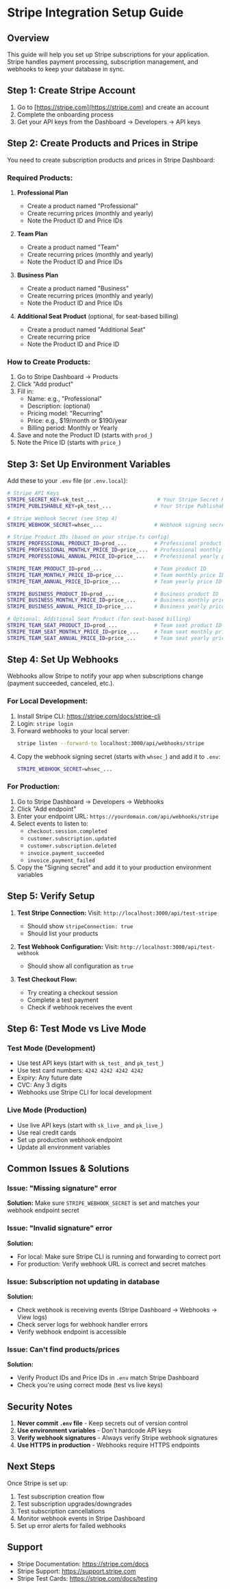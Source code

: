 # Stripe Integration Setup Guide

## Overview
This guide will help you set up Stripe subscriptions for your application. Stripe handles payment processing, subscription management, and webhooks to keep your database in sync.

## Step 1: Create Stripe Account

1. Go to [https://stripe.com](https://stripe.com) and create an account
2. Complete the onboarding process
3. Get your API keys from the Dashboard → Developers → API keys

## Step 2: Create Products and Prices in Stripe

You need to create subscription products and prices in Stripe Dashboard:

### Required Products:

1. **Professional Plan**
   - Create a product named "Professional"
   - Create recurring prices (monthly and yearly)
   - Note the Product ID and Price IDs

2. **Team Plan**
   - Create a product named "Team"
   - Create recurring prices (monthly and yearly)
   - Note the Product ID and Price IDs

3. **Business Plan**
   - Create a product named "Business"
   - Create recurring prices (monthly and yearly)
   - Note the Product ID and Price IDs

4. **Additional Seat Product** (optional, for seat-based billing)
   - Create a product named "Additional Seat"
   - Create recurring price
   - Note the Product ID and Price ID

### How to Create Products:

1. Go to Stripe Dashboard → Products
2. Click "Add product"
3. Fill in:
   - Name: e.g., "Professional"
   - Description: (optional)
   - Pricing model: "Recurring"
   - Price: e.g., $19/month or $190/year
   - Billing period: Monthly or Yearly
4. Save and note the Product ID (starts with `prod_`)
5. Note the Price ID (starts with `price_`)

## Step 3: Set Up Environment Variables

Add these to your `.env` file (or `.env.local`):

```bash
# Stripe API Keys
STRIPE_SECRET_KEY=sk_test_...                    # Your Stripe Secret Key (test mode)
STRIPE_PUBLISHABLE_KEY=pk_test_...              # Your Stripe Publishable Key (test mode)

# Stripe Webhook Secret (see Step 4)
STRIPE_WEBHOOK_SECRET=whsec_...                 # Webhook signing secret

# Stripe Product IDs (based on your stripe.ts config)
STRIPE_PROFESSIONAL_PRODUCT_ID=prod_...         # Professional product ID
STRIPE_PROFESSIONAL_MONTHLY_PRICE_ID=price_...  # Professional monthly price ID
STRIPE_PROFESSIONAL_ANNUAL_PRICE_ID=price_...   # Professional yearly price ID

STRIPE_TEAM_PRODUCT_ID=prod_...                 # Team product ID
STRIPE_TEAM_MONTHLY_PRICE_ID=price_...          # Team monthly price ID
STRIPE_TEAM_ANNUAL_PRICE_ID=price_...           # Team yearly price ID

STRIPE_BUSINESS_PRODUCT_ID=prod_...             # Business product ID
STRIPE_BUSINESS_MONTHLY_PRICE_ID=price_...      # Business monthly price ID
STRIPE_BUSINESS_ANNUAL_PRICE_ID=price_...       # Business yearly price ID

# Optional: Additional Seat Product (for seat-based billing)
STRIPE_TEAM_SEAT_PRODUCT_ID=prod_...            # Team seat product ID
STRIPE_TEAM_SEAT_MONTHLY_PRICE_ID=price_...     # Team seat monthly price ID
STRIPE_TEAM_SEAT_ANNUAL_PRICE_ID=price_...      # Team seat yearly price ID
```

## Step 4: Set Up Webhooks

Webhooks allow Stripe to notify your app when subscriptions change (payment succeeded, canceled, etc.).

### For Local Development:

1. Install Stripe CLI: https://stripe.com/docs/stripe-cli
2. Login: `stripe login`
3. Forward webhooks to your local server:
   ```bash
   stripe listen --forward-to localhost:3000/api/webhooks/stripe
   ```
4. Copy the webhook signing secret (starts with `whsec_`) and add it to `.env`:
   ```bash
   STRIPE_WEBHOOK_SECRET=whsec_...
   ```

### For Production:

1. Go to Stripe Dashboard → Developers → Webhooks
2. Click "Add endpoint"
3. Enter your endpoint URL: `https://yourdomain.com/api/webhooks/stripe`
4. Select events to listen to:
   - `checkout.session.completed`
   - `customer.subscription.updated`
   - `customer.subscription.deleted`
   - `invoice.payment_succeeded`
   - `invoice.payment_failed`
5. Copy the "Signing secret" and add it to your production environment variables

## Step 5: Verify Setup

1. **Test Stripe Connection:**
   Visit: `http://localhost:3000/api/test-stripe`
   - Should show `stripeConnection: true`
   - Should list your products

2. **Test Webhook Configuration:**
   Visit: `http://localhost:3000/api/test-webhook`
   - Should show all configuration as `true`

3. **Test Checkout Flow:**
   - Try creating a checkout session
   - Complete a test payment
   - Check if webhook receives the event

## Step 6: Test Mode vs Live Mode

### Test Mode (Development)
- Use test API keys (start with `sk_test_` and `pk_test_`)
- Use test card numbers: `4242 4242 4242 4242`
- Expiry: Any future date
- CVC: Any 3 digits
- Webhooks use Stripe CLI for local development

### Live Mode (Production)
- Use live API keys (start with `sk_live_` and `pk_live_`)
- Use real credit cards
- Set up production webhook endpoint
- Update all environment variables

## Common Issues & Solutions

### Issue: "Missing signature" error
**Solution:** Make sure `STRIPE_WEBHOOK_SECRET` is set and matches your webhook endpoint secret

### Issue: "Invalid signature" error
**Solution:** 
- For local: Make sure Stripe CLI is running and forwarding to correct port
- For production: Verify webhook URL is correct and secret matches

### Issue: Subscription not updating in database
**Solution:**
- Check webhook is receiving events (Stripe Dashboard → Webhooks → View logs)
- Check server logs for webhook handler errors
- Verify webhook endpoint is accessible

### Issue: Can't find products/prices
**Solution:**
- Verify Product IDs and Price IDs in `.env` match Stripe Dashboard
- Check you're using correct mode (test vs live keys)

## Security Notes

1. **Never commit `.env` file** - Keep secrets out of version control
2. **Use environment variables** - Don't hardcode API keys
3. **Verify webhook signatures** - Always verify Stripe webhook signatures
4. **Use HTTPS in production** - Webhooks require HTTPS endpoints

## Next Steps

Once Stripe is set up:
1. Test subscription creation flow
2. Test subscription upgrades/downgrades
3. Test subscription cancellations
4. Monitor webhook events in Stripe Dashboard
5. Set up error alerts for failed webhooks

## Support

- Stripe Documentation: https://stripe.com/docs
- Stripe Support: https://support.stripe.com
- Stripe Test Cards: https://stripe.com/docs/testing

